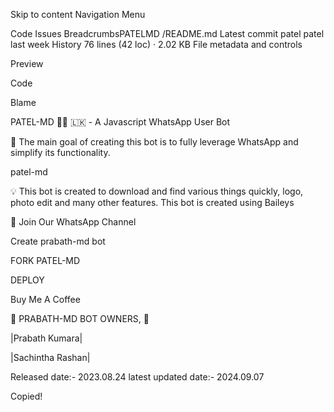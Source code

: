 Skip to content
Navigation Menu

Code
Issues
BreadcrumbsPATELMD
/README.md
Latest commit
patel
patel
last week
History
76 lines (42 loc) · 2.02 KB
File metadata and controls

Preview

Code

Blame

PATEL-MD 👨‍💻 🇱🇰 - A Javascript WhatsApp User Bot

🔮 The main goal of creating this bot is to fully leverage WhatsApp and simplify its functionality.


patel-md



💡 This bot is created to download and find various things quickly, logo, photo edit and many other features. This bot is created using Baileys



📎 Join Our WhatsApp Channel


Create prabath-md bot


FORK PATEL-MD

DEPLOY

Buy Me A Coffee

👑 PRABATH-MD BOT OWNERS, 👑


|Prabath Kumara|



|Sachintha Rashan|






Released date:- 2023.08.24
latest updated date:- 2024.09.07

Copied! 
